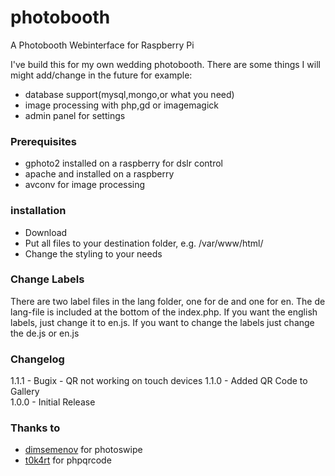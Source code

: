 # photobooth
A Photobooth Webinterface for Raspberry Pi

I've build this for my own wedding photobooth. There are some things I will might add/change in the future for example:
- database support(mysql,mongo,or what you need)
- image processing with php,gd or imagemagick
- admin panel for settings

### Prerequisites
- gphoto2 installed on a raspberry for dslr control
- apache and installed on a raspberry
- avconv for image processing

### installation
- Download
- Put all files to your destination folder, e.g. /var/www/html/
- Change the styling to your needs

### Change Labels
There are two label files in the lang folder, one for de and one for en. The de lang-file is included at the bottom of the index.php.
If you want the english labels, just change it to en.js.
If you want to change the labels just change the de.js or en.js

### Changelog
1.1.1 - Bugix - QR not working on touch devices
1.1.0 - Added QR Code to Gallery   
1.0.0 - Initial Release  

### Thanks to
- [dimsemenov](https://github.com/dimsemenov/photoswipe) for photoswipe
- [t0k4rt](https://github.com/t0k4rt/phpqrcode) for phpqrcode
